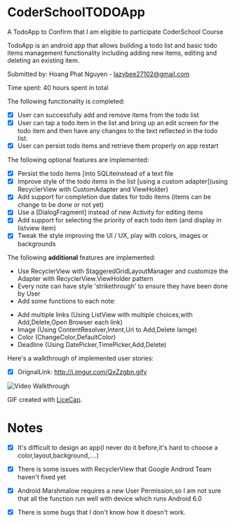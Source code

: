# CoderSchoolTODOApp
A TodoApp to Confirm that I am eligible to participate CoderSchool Course

 TodoApp is an android app that allows building a todo list and basic todo items management functionality including adding new items, editing and deleting an existing item.

Submitted by: Hoang Phat Nguyen - lazybee27102@gmail.com

Time spent: 40 hours spent in total 

The following functionality is completed:

* [X] User can successfully add and remove items from the todo list
* [X] User can tap a todo item in the list and bring up an edit screen for the todo item and then have any changes to the text reflected in the todo list.
* [X] User can persist todo items and retrieve them properly on app restart

The following optional features are implemented:

* [X] Persist the todo items [into SQLiteinstead of a text file
* [X] Improve style of the todo items in the list [using a custom adapter](using RecyclerView with CustomAdapter and ViewHolder)
* [X] Add support for completion due dates for todo items (items can be change to be done or not yet)
* [X] Use a [DialogFragment] instead of new Activity for editing items
* [X] Add support for selecting the priority of each todo item (and display in listview item)
* [X] Tweak the style improving the UI / UX, play with colors, images or backgrounds

The following **additional** features are implemented:

- Use RecyclerView with StaggeredGridLayoutManager and customize the Adapter with RecyclerView.ViewHolder pattern
- Every note can have style 'strikethrough' to ensure they have been done by User
- Add some functions to each note:
+ Add multiple links (Using ListView with multiple choices,with Add,Delete,Open Browser each link)
+ Image (Using ContentResolver,Intent,Uri to Add,Delete Iamge)
+ Color (ChangeColor,DefaultColor)
+ Deadline (Using DatePicker,TimePicker,Add,Delete)

Here's a walkthrough of implemented user stories:
* [X] OrignalLink: http://i.imgur.com/QxZzgbn.gifv

<img src='http://imgur.com/QxZzgbn' title='Video Walkthrough' width='' alt='Video Walkthrough' />



GIF created with [LiceCap](http://www.cockos.com/licecap/).

# Notes
* [X] It's difficult to design an app(I never do it before,it's hard to choose a color,layout,background,....)
* [X] There is some issues with RecyclerView that Google Android Team haven't fixed yet
* [X] Android Marshmalow requires a new User Permission,so I am not sure that all the function run well with device which runs Android 6.0
* [X] There is some bugs that I don't know how it doesn't work.

